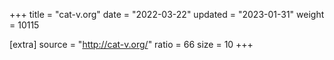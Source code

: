 +++
title = "cat-v.org"
date = "2022-03-22"
updated = "2023-01-31"
weight = 10115

[extra]
source = "http://cat-v.org/"
ratio = 66
size = 10
+++
